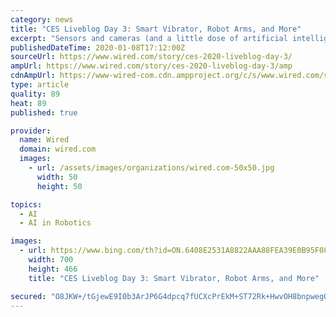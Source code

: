 ```yaml
---
category: news
title: "CES Liveblog Day 3: Smart Vibrator, Robot Arms, and More"
excerpt: "Sensors and cameras (and a little dose of artificial intelligence) tell the arms where things like the salt and pepper are, and I watched as the arms helped a (human) cook make a bowl of tofu salad. Samsung calls it a collaborative robot, so it's not meant to cook from start to finish without any help, but it can take some tasks off your hands ..."
publishedDateTime: 2020-01-08T17:12:00Z
sourceUrl: https://www.wired.com/story/ces-2020-liveblog-day-3/
ampUrl: https://www.wired.com/story/ces-2020-liveblog-day-3/amp
cdnAmpUrl: https://www-wired-com.cdn.ampproject.org/c/s/www.wired.com/story/ces-2020-liveblog-day-3/amp
type: article
quality: 89
heat: 89
published: true

provider:
  name: Wired
  domain: wired.com
  images:
    - url: /assets/images/organizations/wired.com-50x50.jpg
      width: 50
      height: 50

topics:
  - AI
  - AI in Robotics

images:
  - url: https://www.bing.com/th?id=ON.6408E2531A8822AAA88FEA39E0B95F08
    width: 700
    height: 466
    title: "CES Liveblog Day 3: Smart Vibrator, Robot Arms, and More"

secured: "O8JKW+/tGjewE9I0b3ArJP6G4dpcq7fUCXcPrEkM+ST72Rk+HwvOH8bnpwegQOae0Sb1vcPBecFjy92utnMihQfAwUPjyDQTkYU2jfmC7ml7Cx//OAkFhSki/854BTD5bzLfbLVx3FaMd/JQgpp0ELjm5gniYO64qP+KrOgVd5Ek4TyOyZ+dZoxVdNggWWXKvMOiut714vwTJzlwOOOcrmRjLk8uHyJ0lkpX598Fd7E5TU0uvobFdCWMlKewM9VgBfO792x8g8JdKdgqcmkT4w==;kPIOCG3nJomYfsItNOefiA=="
---
```


